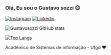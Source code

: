 ### Olá, Eu sou o Gustavo sozzi 😊

[![Instagram](https://img.shields.io/badge/Instagram-E4405F?style=for-the-badge&logo=instagram&logoColor=white)](https://www.instagram.com/gustavosozzi/)
[![Linkedin](https://img.shields.io/badge/LinkedIn-0077B5?style=for-the-badge&logo=linkedin&logoColor=white)](https://www.linkedin.com/in/gustavo-sozzi-bom-ba6840201)

![Gustavosozzi GitHub stats](https://github-readme-stats.vercel.app/api?username=Gustavosozzi&show_icons=true&theme=radical)

[![Top Langs](https://github-readme-stats.vercel.app/api/top-langs/?username=Gustavosozzi&layout=compact)](https://github.com/Gustavosozzi/github-readme-stats)

Acadêmico de Sistemas de informação - Ufgd ❤️
